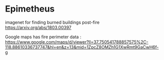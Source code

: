 # Epimetheus

imagenet for finding burned buildings post-fire
https://arxiv.org/abs/1803.00397

Google maps has fire perimeter data :
https://www.google.com/maps/d/viewer?ll=37.750541788857575%2C-118.88610336737747&hl=en&z=13&mid=1ZpcZ8OMZh1G1XwRmt9GaCwH6f-g




